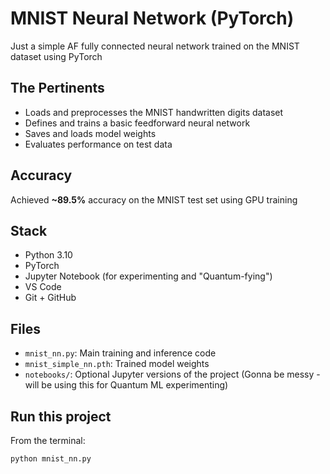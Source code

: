# MNIST Neural Network (PyTorch)

Just a simple AF fully connected neural network trained on the MNIST dataset using PyTorch 

## The Pertinents

- Loads and preprocesses the MNIST handwritten digits dataset
- Defines and trains a basic feedforward neural network
- Saves and loads model weights
- Evaluates performance on test data

## Accuracy
Achieved **~89.5%** accuracy on the MNIST test set using GPU training

## Stack
- Python 3.10
- PyTorch
- Jupyter Notebook (for experimenting and "Quantum-fying")
- VS Code
- Git + GitHub

## Files
- `mnist_nn.py`: Main training and inference code
- `mnist_simple_nn.pth`: Trained model weights
- `notebooks/`: Optional Jupyter versions of the project (Gonna be messy - will be using this for Quantum ML experimenting)

## Run this project

From the terminal:

```bash
python mnist_nn.py
